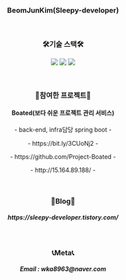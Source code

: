 <h3 align="center">BeomJunKim(Sleepy-developer)</h3>

<br>

<h3 align="center">🛠기술 스택🛠</h3>

<p align="center">
 <img src="https://img.shields.io/badge/Java-007396?style=flat-square&logo=Java&logoColor=white"/></a> 
 <img src="https://img.shields.io/badge/Spring-6DB33F?style=flat-square&logo=Spring&logoColor=white"/></a> 
 <img src="https://img.shields.io/badge/SpringBoot-6DB33F?style=flat-square&logo=Spring Boot&logoColor=white"/></a> 
</p>

<br>

<h3 align="center">📘참여한 프로젝트📘</h3>

<h4 align="center">Boated(보다 쉬운 프로젝트 관리 서비스)</h4>
<p align="center">- back-end, infra담당 spring boot -<p>
<p align="center">- https://bit.ly/3CUoNj2 -<p>
<p align="center">- https://github.com/Project-Boated -<p>
<p align="center">- http://15.164.89.188/ -<p>

<br>

<h3 align="center">📕Blog📕</h3>
<h5 align="center">https://sleepy-developer.tistory.com/</h5>

<br>

<h3 align="center">📞Meta📞</h3>
<h5 align="center">Email : wka8963@naver.com</h5>
